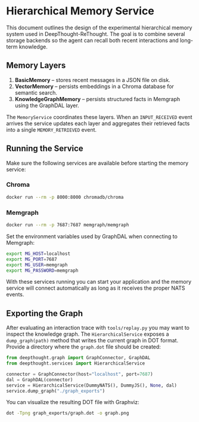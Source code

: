 # Hierarchical Memory Service

This document outlines the design of the experimental hierarchical memory system used in DeepThought-ReThought. The goal is to combine several storage backends so the agent can recall both recent interactions and long-term knowledge.

## Memory Layers

1. **BasicMemory** – stores recent messages in a JSON file on disk.
2. **VectorMemory** – persists embeddings in a Chroma database for semantic search.
3. **KnowledgeGraphMemory** – persists structured facts in Memgraph using the GraphDAL layer.

The `MemoryService` coordinates these layers. When an `INPUT_RECEIVED` event arrives the service updates each layer and aggregates their retrieved facts into a single `MEMORY_RETRIEVED` event.

## Running the Service

Make sure the following services are available before starting the memory service:

### Chroma

```bash
docker run --rm -p 8000:8000 chromadb/chroma
```

### Memgraph

```bash
docker run --rm -p 7687:7687 memgraph/memgraph
```

Set the environment variables used by GraphDAL when connecting to Memgraph:

```bash
export MG_HOST=localhost
export MG_PORT=7687
export MG_USER=memgraph
export MG_PASSWORD=memgraph
```

With these services running you can start your application and the memory service will connect automatically as long as it receives the proper NATS events.

## Exporting the Graph

After evaluating an interaction trace with `tools/replay.py` you may want to
inspect the knowledge graph. The `HierarchicalService` exposes a
`dump_graph(path)` method that writes the current graph in DOT format. Provide a
directory where the `graph.dot` file should be created:

```python
from deepthought.graph import GraphConnector, GraphDAL
from deepthought.services import HierarchicalService

connector = GraphConnector(host="localhost", port=7687)
dal = GraphDAL(connector)
service = HierarchicalService(DummyNATS(), DummyJS(), None, dal)
service.dump_graph("./graph_exports")
```

You can visualize the resulting DOT file with Graphviz:

```bash
dot -Tpng graph_exports/graph.dot -o graph.png
```

